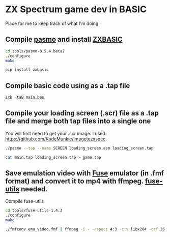 # ZX Spectrum game dev in BASIC

Place for me to keep track of what I'm doing.

## Compile [pasmo](http://pasmo.speccy.org/) and install [ZXBASIC](https://github.com/boriel/zxbasic)
```bash
cd tools/pasmo-0.5.4.beta2
./configure
make

pip install zxbasic
```

## Compile basic code using  as a .tap file
```python
zxb -taB main.bas
```
## Compile your loading screen (.scr) file as a .tap file and merge both tap files into a single one

You will first need to get your .scr image. I used: https://github.com/KodeMunkie/imagetozxspec.

```bash
./pasmo --tap --name SCREEN loading_screen.asm loading_screen.tap

cat main.tap loading_screen.tap > game.tap
```

## Save emulation video with [Fuse](http://fuse-emulator.sourceforge.net/) emulator (in .fmf format) and convert it to mp4 with ffmpeg. [fuse-utils](https://sourceforge.net/projects/fuse-emulator/files/fuse-utils/1.4.3/) needed.

Compile fuse-utils
```bash
cd tools/fuse-utils-1.4.3
./configure
make
```

```bash
./fmfconv emu_video.fmf | ffmpeg -i - -aspect 4:3 -c:v libx264 -crf 26 -pix_fmt yuv420p video.mp4
```

